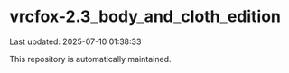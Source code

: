 # vrcfox-2.3_body_and_cloth_edition

Last updated: 2025-07-10 01:38:33

This repository is automatically maintained.
